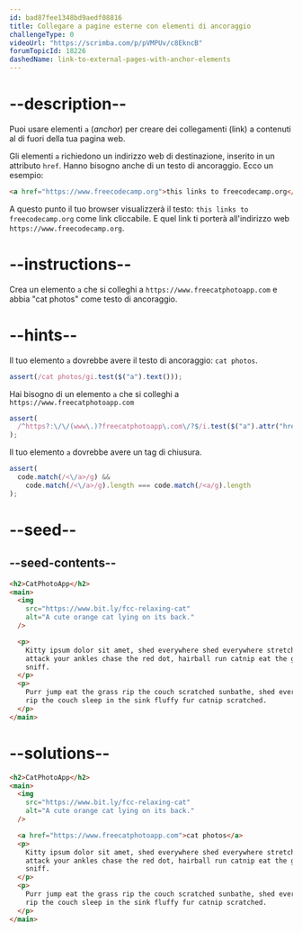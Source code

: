 ```yaml
---
id: bad87fee1348bd9aedf08816
title: Collegare a pagine esterne con elementi di ancoraggio
challengeType: 0
videoUrl: "https://scrimba.com/p/pVMPUv/c8EkncB"
forumTopicId: 18226
dashedName: link-to-external-pages-with-anchor-elements
---
```


# --description--

Puoi usare elementi `a` (_anchor_) per creare dei collegamenti (link) a contenuti al di fuori della tua pagina web.

Gli elementi `a` richiedono un indirizzo web di destinazione, inserito in un attributo `href`. Hanno bisogno anche di un testo di ancoraggio. Ecco un esempio:

```html
<a href="https://www.freecodecamp.org">this links to freecodecamp.org</a>
```

A questo punto il tuo browser visualizzerà il testo: `this links to freecodecamp.org` come link cliccabile. E quel link ti porterà all'indirizzo web `https://www.freecodecamp.org`.

# --instructions--

Crea un elemento `a` che si colleghi a `https://www.freecatphotoapp.com` e abbia "cat photos" come testo di ancoraggio.

# --hints--

Il tuo elemento `a` dovrebbe avere il testo di ancoraggio: `cat photos`.

```js
assert(/cat photos/gi.test($("a").text()));
```

Hai bisogno di un elemento `a` che si colleghi a `https://www.freecatphotoapp.com`

```js
assert(
  /^https?:\/\/(www\.)?freecatphotoapp\.com\/?$/i.test($("a").attr("href"))
);
```

Il tuo elemento `a` dovrebbe avere un tag di chiusura.

```js
assert(
  code.match(/<\/a>/g) &&
    code.match(/<\/a>/g).length === code.match(/<a/g).length
);
```

# --seed--

## --seed-contents--

```html
<h2>CatPhotoApp</h2>
<main>
  <img
    src="https://www.bit.ly/fcc-relaxing-cat"
    alt="A cute orange cat lying on its back."
  />

  <p>
    Kitty ipsum dolor sit amet, shed everywhere shed everywhere stretching
    attack your ankles chase the red dot, hairball run catnip eat the grass
    sniff.
  </p>
  <p>
    Purr jump eat the grass rip the couch scratched sunbathe, shed everywhere
    rip the couch sleep in the sink fluffy fur catnip scratched.
  </p>
</main>
```

# --solutions--

```html
<h2>CatPhotoApp</h2>
<main>
  <img
    src="https://www.bit.ly/fcc-relaxing-cat"
    alt="A cute orange cat lying on its back."
  />

  <a href="https://www.freecatphotoapp.com">cat photos</a>
  <p>
    Kitty ipsum dolor sit amet, shed everywhere shed everywhere stretching
    attack your ankles chase the red dot, hairball run catnip eat the grass
    sniff.
  </p>
  <p>
    Purr jump eat the grass rip the couch scratched sunbathe, shed everywhere
    rip the couch sleep in the sink fluffy fur catnip scratched.
  </p>
</main>
```
